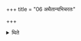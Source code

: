 +++
title = "06 अथैतान्यभिचरतः"

+++

<details><summary>थिते</summary>

अथैतान्यभिचरतः ६
</details>
